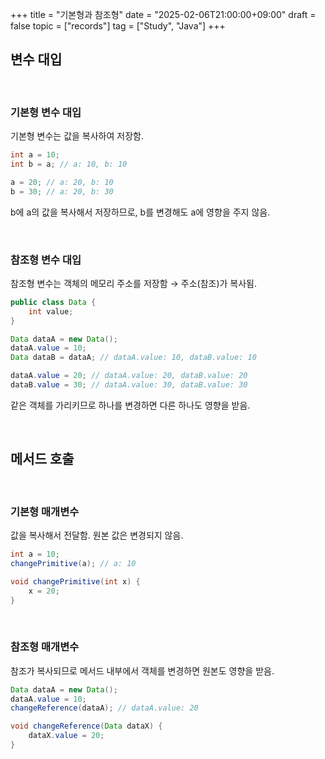 +++
title = "기본형과 참조형"
date = "2025-02-06T21:00:00+09:00"
draft = false
topic = ["records"]
tag = ["Study", "Java"]
+++

## 변수 대입

<br>

### 기본형 변수 대입
기본형 변수는 값을 복사하여 저장함.

```java
int a = 10;
int b = a; // a: 10, b: 10

a = 20; // a: 20, b: 10
b = 30; // a: 20, b: 30
```
b에 a의 값을 복사해서 저장하므로, b를 변경해도 a에 영향을 주지 않음.

<br>

### 참조형 변수 대입
참조형 변수는 객체의 메모리 주소를 저장함 → 주소(참조)가 복사됨.
```java
public class Data {
    int value;
}
```
```java
Data dataA = new Data();
dataA.value = 10;
Data dataB = dataA; // dataA.value: 10, dataB.value: 10

dataA.value = 20; // dataA.value: 20, dataB.value: 20
dataB.value = 30; // dataA.value: 30, dataB.value: 30
```
같은 객체를 가리키므로 하나를 변경하면 다른 하나도 영향을 받음.

<br>

## 메서드 호출

<br>

### 기본형 매개변수
값을 복사해서 전달함. 원본 값은 변경되지 않음.

```java
int a = 10;
changePrimitive(a); // a: 10

void changePrimitive(int x) {
	x = 20;
}
```

<br>

### 참조형 매개변수
참조가 복사되므로 메서드 내부에서 객체를 변경하면 원본도 영향을 받음.

```java
Data dataA = new Data();
dataA.value = 10;
changeReference(dataA); // dataA.value: 20

void changeReference(Data dataX) {
	dataX.value = 20;
}
```